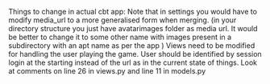 Things to change in actual cbt app:
Note that in settings you would have to modify media_url to a more generalised form when merging. (in your directory structure you just have avatarimages folder as media url. It would be better to change it to some other name with images present in a subdirectory with an apt name as per the app )
Views need to be modified for handling the user playing the game. User should be identified by session login at the starting instead of the url as in the current state of things.
Look at comments on line 26 in views.py and line 11 in models.py